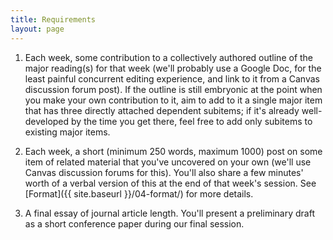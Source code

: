 ```yaml
---
title: Requirements
layout: page
---
```


1. Each week, some contribution to a collectively authored outline of the major reading(s) for that week (we'll probably use a Google Doc, for the least painful concurrent editing experience, and link to it from a Canvas discussion forum post). If the outline is still embryonic at the point when you make your own contribution to it, aim to add to it a single major item that has three directly attached dependent subitems; if it's already well-developed by the time you get there, feel free to add only subitems to existing major items.

2. Each week, a short (minimum 250 words, maximum 1000) post on some item of related material that you've uncovered on your own (we'll use Canvas discussion forums for this). You'll also share a few minutes' worth of a verbal version of this at the end of that week's session. See [Format]({{ site.baseurl }}/04-format/) for more details.

3. A final essay of journal article length. You'll present a preliminary draft as a short conference paper during our final session.
